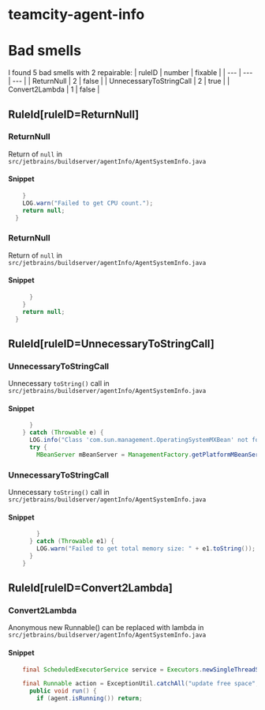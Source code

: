 # teamcity-agent-info 
 
# Bad smells
I found 5 bad smells with 2 repairable:
| ruleID | number | fixable |
| --- | --- | --- |
| ReturnNull | 2 | false |
| UnnecessaryToStringCall | 2 | true |
| Convert2Lambda | 1 | false |
## RuleId[ruleID=ReturnNull]
### ReturnNull
Return of `null`
in `src/jetbrains/buildserver/agentInfo/AgentSystemInfo.java`
#### Snippet
```java
    }
    LOG.warn("Failed to get CPU count.");
    return null;
  }

```

### ReturnNull
Return of `null`
in `src/jetbrains/buildserver/agentInfo/AgentSystemInfo.java`
#### Snippet
```java
      }
    }
    return null;
  }

```

## RuleId[ruleID=UnnecessaryToStringCall]
### UnnecessaryToStringCall
Unnecessary `toString()` call
in `src/jetbrains/buildserver/agentInfo/AgentSystemInfo.java`
#### Snippet
```java
      }
    } catch (Throwable e) {
      LOG.info("Class 'com.sun.management.OperatingSystemMXBean' not found or another error, using alternative way to get total memory. Error encountered: " + e.toString());
      try {
        MBeanServer mBeanServer = ManagementFactory.getPlatformMBeanServer();
```

### UnnecessaryToStringCall
Unnecessary `toString()` call
in `src/jetbrains/buildserver/agentInfo/AgentSystemInfo.java`
#### Snippet
```java
        }
      } catch (Throwable e1) {
        LOG.warn("Failed to get total memory size: " + e1.toString());
      }
    }
```

## RuleId[ruleID=Convert2Lambda]
### Convert2Lambda
Anonymous new Runnable() can be replaced with lambda
in `src/jetbrains/buildserver/agentInfo/AgentSystemInfo.java`
#### Snippet
```java
    final ScheduledExecutorService service = Executors.newSingleThreadScheduledExecutor(new NamedDeamonThreadFactory("agent-info recent updates pool"));

    final Runnable action = ExceptionUtil.catchAll("update free space", new Runnable() {
      public void run() {
        if (agent.isRunning()) return;
```

